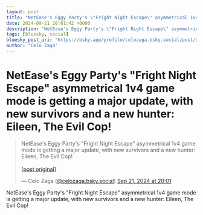 ```yaml
---
layout: post
title: "NetEase's Eggy Party's \"Fright Night Escape\" asymmetrical 1v4 game mode is getting a major update, with new survivors and a new hunter: Eileen, The Evil Cop!"
date: 2024-09-21 20:01:42 +0000
description: "NetEase's Eggy Party's \"Fright Night Escape\" asymmetrical 1v4 game mode is getting a major update, with new survivors and a new hunter: Eileen, The Ev..."
tags: [bluesky, social]
bluesky_post_uri: "https://bsky.app/profile/celozaga.bsky.social/post/3l4oujygdxk26"
author: "Celo Zaga"
---
```


<h1 class="bluesky-post-title">NetEase's Eggy Party's "Fright Night Escape" asymmetrical 1v4 game mode is getting a major update, with new survivors and a new hunter: Eileen, The Evil Cop!</h1>


<blockquote class="bluesky-embed" data-bluesky-uri="at://did:plc:lmh6rennptq77inaztnovw4b/app.bsky.feed.post/3l4oujygdxk26" data-bluesky-embed-color-mode="system">
<p lang="">NetEase's Eggy Party's "Fright Night Escape" asymmetrical 1v4 game mode is getting a major update, with new survivors and a new hunter: Eileen, The Evil Cop!<br><br><a href="https://bsky.app/profile/celozaga.bsky.social/post/3l4oujygdxk26">[post original]</a></p>
&mdash; Celo Zaga (<a href="https://bsky.app/profile/did:plc:lmh6rennptq77inaztnovw4b">@celozaga.bsky.social</a>) <a href="https://bsky.app/profile/celozaga.bsky.social/post/3l4oujygdxk26">Sep 21, 2024 at 20:01</a>
</blockquote>
<script async src="https://embed.bsky.app/static/embed.js" charset="utf-8"></script>


<p class="bluesky-post-description">NetEase's Eggy Party's "Fright Night Escape" asymmetrical 1v4 game mode is getting a major update, with new survivors and a new hunter: Eileen, The Evil Cop!</p>
